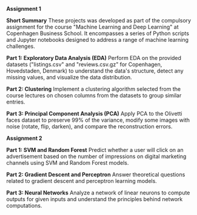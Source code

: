 **Assignment 1**

**Short Summary**
These projects was developed as part of the compulsory assignment for the course "Machine Learning and Deep Learning" at Copenhagen Business School.
It encompasses a series of Python scripts and Jupyter notebooks designed to address a range of machine learning challenges.

**Part 1: Exploratory Data Analysis (EDA)**
Perform EDA on the provided datasets ("listings.csv" and "reviews.csv.gz" for Copenhagen, Hovedstaden, Denmark) to understand the data's structure, detect any missing values, and visualize the data distribution.

**Part 2: Clustering**
Implement a clustering algorithm selected from the course lectures on chosen columns from the datasets to group similar entries.

**Part 3: Principal Component Analysis (PCA)**
Apply PCA to the Olivetti faces dataset to preserve 99% of the variance, modify some images with noise (rotate, flip, darken), and compare the reconstruction errors.



**Assignment 2**

**Part 1: SVM and Random Forest**
Predict whether a user will click on an advertisement based on the number of impressions on digital marketing channels using SVM and Random Forest models.

**Part 2: Gradient Descent and Perceptron**
Answer theoretical questions related to gradient descent and perceptron learning models.

**Part 3: Neural Networks**
Analyze a network of linear neurons to compute outputs for given inputs and understand the principles behind network computations.
